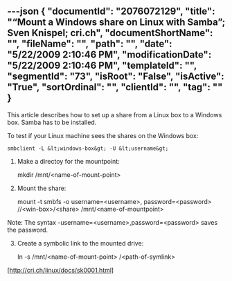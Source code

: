 ---json
{
  "documentId": "2076072129",
  "title": "“Mount a Windows share on Linux with Samba”; Sven Knispel; cri.ch",
  "documentShortName": "",
  "fileName": "",
  "path": "",
  "date": "5/22/2009 2:10:46 PM",
  "modificationDate": "5/22/2009 2:10:46 PM",
  "templateId": "",
  "segmentId": "73",
  "isRoot": "False",
  "isActive": "True",
  "sortOrdinal": "",
  "clientId": "",
  "tag": ""
}
---

This article describes how to set up a share from a Linux box to a Windows box. Samba has to be installed.

To test if your Linux machine sees the shares on the Windows box:

    smbclient -L &lt;windows-box&gt; -U &lt;username&gt;

1. Make a directoy for the mountpoint:

    mkdir /mnt/&lt;name-of-mount-point&gt;

2. Mount the share:

    mount -t smbfs -o username=&lt;username&gt;, password=&lt;password&gt; //&lt;win-box&gt;/&lt;share&gt; /mnt/&lt;name-of-mountpoint&gt;

Note: The syntax -username=&lt;username&gt;,password=&lt;password&gt; saves the password.

3. Create a symbolic link to the mounted drive:

    ln -s /mnt/&lt;name-of-mount-point&gt; /&lt;path-of-symlink&gt;

[http://cri.ch/linux/docs/sk0001.html]
